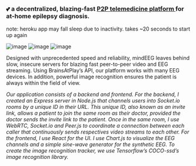 <h3> 💕 a decentralized, blazing-fast <a href="https://limitless-lowlands-82699.herokuapp.com/" target="_blank"> P2P telemedicine platform </a> for at-home epilepsy diagnosis. </h3>
note: heroku app may fall sleep due to inactivity. takes ~20 seconds to start up again

![image](https://user-images.githubusercontent.com/46613983/182173582-862cd7a3-5f07-4358-b3d1-19b9eb4adce2.png)
![image](https://user-images.githubusercontent.com/46613983/182172134-9fbc2065-50c3-46b5-836a-30fe795a3a8a.png)
![image](https://user-images.githubusercontent.com/46613983/182172253-8f2e65ea-cd20-4148-96b6-681490be9c23.png)

Designed with unprecedented speed and reliability, mindEEG leaves behind slow, insecure servers for blazing fast peer-to-peer video and EEG streaming. Using BrainsAtPlay’s API, our platform works with many EEG devices. In addition, powerful image recognition ensures the patient is always within the field of view. 

<i> Our application consists of a backend and frontend. For the backend, I created an Express server in Node.js that channels users into Socket.io rooms by a unique ID in their URL. This unique ID, also known as an invite link, allows a patient to join the same room as their doctor, provided the doctor sends the invite link to the patient. Once in the same room, I use WebRTC, Socket.io and Peer.js to coordinate a connection between each caller that continuously sends respectives video streams to each other. For the frontend, I use React for the UI. I use Chart.js to visualize the EEG channels and a simple sine-wave generator for the synthetic EEG. To create the image recognition tracker, we use Tensorflow’s COCO-ssd’s image recognition library.</i>


